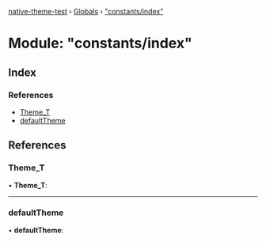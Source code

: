 [native-theme-test](../README.md) › [Globals](../globals.md) › ["constants/index"](_constants_index_.md)

# Module: "constants/index"

## Index

### References

* [Theme_T](_constants_index_.md#theme_t)
* [defaultTheme](_constants_index_.md#defaulttheme)

## References

###  Theme_T

• **Theme_T**:

___

###  defaultTheme

• **defaultTheme**:
